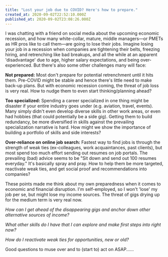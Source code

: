 ```yaml
---
title: "Lost your job due to COVID? Here's how to prepare."
created_at: 2020-09-02T22:52:10.000Z
published_at: 2020-09-02T23:08:26.000Z
---
```

I was chatting with a friend on social media about the upcoming economic recession, and how many white-collar, mature, middle managers—or PMETs as HR pros like to call them—are going to lose their jobs. Imagine losing your job in a recession when companies are tightening their belts, freezing hiring, and retrenching like bad breakups, and all the while at an apparent 'disadvantage' due to age, higher salary expectations, and being over-experienced. But there's also some other challenges many will face:

  

**Not prepared:** Most don't prepare for potential retrenchment until it hits them. Pre-COVID might be stable and hence there's little need to make back-up plans. But with economic recession coming, the threat of job loss is very real. How to nudge them to even start thinking/planning ahead?  

  

**Too specialized:** Spending a career specialized in one thing might be disaster if your entire industry goes under (e.g. aviation, travel, events). Many simply didn't even develop diverse skills in other work areas, or even had hobbies (that could potentially be a side gig). Getting them to build redundancy, be more diversified in skills against the prevailing specialization narrative is hard. How might we show the importance of building a portfolio of skills and side interests? 

  

**Over-reliance on online job search:** Fastest way to find jobs is through the strength of weak ties (ex-colleagues, work acquaintances, past clients), but most spend too much effort sending out resumes on job portals. The prevailing (bad) advice seems to be "Sit down and send out 100 resumes everyday." It's basically spray and pray. How to help them be more targeted, reactivate weak ties, and get social proof and recommendations into companies?

  

These points made me think about my own preparedness when it comes to economic and financial disruption. I'm self-employed, so I won't 'lose' my job per se, but might lose my income sources. The threat of gigs drying up for the medium term is very real now. 

  

_How can I get ahead of the disappearing gigs and anchor down other alternative sources of income?_

_What other skills do I have that I can explore and make first steps into right now?_ 

_How do I reactivate weak ties for opportunities, new or old?_

  

Good questions to muse over and to (start to) act on ASAP......
